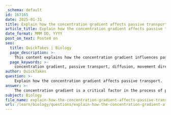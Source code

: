 ```yaml
---
_schema: default
id: 167165
date: 2025-01-31
title: Explain how the concentration gradient affects passive transport.
article_title: Explain how the concentration gradient affects passive transport.
date_format: MMM DD, YYYY
post_on_text: Posted on
seo:
  title: QuickTakes | Biology
  page_description: >-
    This content explains how the concentration gradient influences passive transport mechanisms, detailing the types of passive transport, movement direction, and the impact of gradient steepness on diffusion rates.
  page_keywords: >-
    concentration gradient, passive transport, diffusion, movement direction, simple diffusion, facilitated diffusion, osmosis, transport proteins, membrane permeability, gradient steepness
author: QuickTakes
question: >-
    Explain how the concentration gradient affects passive transport.
answer: >-
    The concentration gradient is a critical factor in the process of passive transport, which refers to the movement of substances across a cell membrane without the use of energy. Here’s how the concentration gradient affects passive transport:\n\n### Definition of Concentration Gradient\nA concentration gradient is defined as the difference in the concentration of a substance across a space or membrane. Molecules naturally tend to move from areas of higher concentration to areas of lower concentration, a process known as diffusion.\n\n### Role in Passive Transport\n1. **Movement Direction**: In passive transport, substances move down their concentration gradient, meaning they travel from regions of high concentration to regions of low concentration. This movement occurs spontaneously and does not require any energy input from the cell.\n\n2. **Types of Passive Transport**:\n   - **Simple Diffusion**: Small nonpolar molecules (e.g., oxygen and carbon dioxide) can pass directly through the lipid bilayer of the cell membrane due to their ability to dissolve in the hydrophobic core of the membrane.\n   - **Facilitated Diffusion**: Ions and polar molecules, which cannot easily cross the lipid bilayer, require specific transport proteins (such as channel proteins and carrier proteins) to assist their movement across the membrane. This process still relies on the concentration gradient, allowing these substances to move from areas of high concentration to areas of low concentration without energy expenditure.\n   - **Osmosis**: This is a specific type of facilitated diffusion that involves the movement of water across a selectively permeable membrane, also occurring down its concentration gradient.\n\n3. **Impact of Gradient Steepness**: The steeper the concentration gradient, the faster the rate of diffusion. This principle is essential for various biological processes, including nutrient uptake and waste removal. For example, if there is a significant difference in glucose concentration between the inside and outside of a cell, glucose will rapidly enter the cell through facilitated diffusion until equilibrium is reached.\n\n### Summary\nIn summary, the concentration gradient is fundamental to passive transport mechanisms. It dictates the direction of movement (from high to low concentration) and influences the rate at which substances diffuse across the membrane. Understanding this concept is crucial for comprehending how cells interact with their environment and maintain homeostasis.
subject: Biology
file_name: explain-how-the-concentration-gradient-affects-passive-transport.md
url: /learn/biology/questions/explain-how-the-concentration-gradient-affects-passive-transport
---
```


&nbsp;